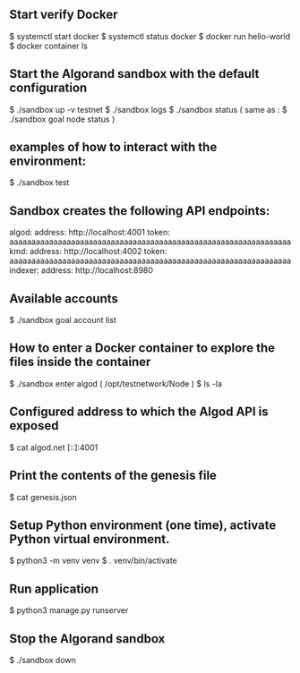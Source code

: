 

## Start verify Docker
$ systemctl start docker
$ systemctl status docker
$ docker run hello-world
$ docker container ls

## Start the Algorand sandbox with the default configuration

$ ./sandbox up -v testnet
$ ./sandbox logs
$ ./sandbox status  ( same as : $ ./sandbox goal node status )

## examples of how to interact with the environment:
$ ./sandbox test 

## Sandbox creates the following API endpoints:
algod:
    address: http://localhost:4001
    token: aaaaaaaaaaaaaaaaaaaaaaaaaaaaaaaaaaaaaaaaaaaaaaaaaaaaaaaaaaaaaaaa
kmd:
    address: http://localhost:4002
    token: aaaaaaaaaaaaaaaaaaaaaaaaaaaaaaaaaaaaaaaaaaaaaaaaaaaaaaaaaaaaaaaa
indexer:
    address: http://localhost:8980

## Available accounts
$ ./sandbox goal account list

## How to enter a Docker container to explore the files inside the container
$ ./sandbox enter algod   ( /opt/testnetwork/Node )
$ ls -la

## Configured address to which the Algod API is exposed
$ cat algod.net
[::]:4001
## Print the contents of the genesis file
$ cat genesis.json

## Setup Python environment (one time), activate Python virtual environment.
$ python3 -m venv venv
$ . venv/bin/activate

## Run application
$ python3 manage.py runserver

## Stop the Algorand sandbox 
$ ./sandbox down
